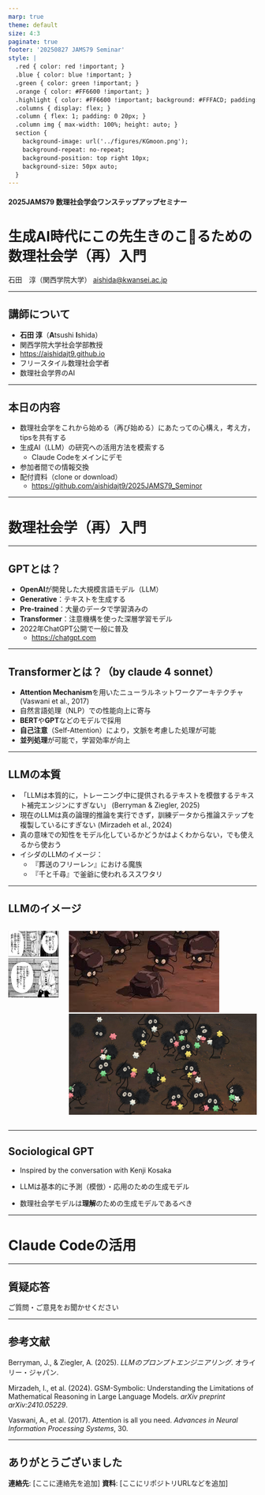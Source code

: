 ```yaml
---
marp: true
theme: default
size: 4:3
paginate: true
footer: '20250827 JAMS79 Seminar'
style: |
  .red { color: red !important; }
  .blue { color: blue !important; }
  .green { color: green !important; }
  .orange { color: #FF6600 !important; }
  .highlight { color: #FF6600 !important; background: #FFFACD; padding: 2px; }
  .columns { display: flex; }
  .column { flex: 1; padding: 0 20px; }
  .column img { max-width: 100%; height: auto; }
  section {
    background-image: url('../figures/KGmoon.png');
    background-repeat: no-repeat;
    background-position: top right 10px;
    background-size: 50px auto;
  }
---
```


#### 2025JAMS79 数理社会学会ワンステップアップセミナー

# 生成AI時代にこの先生きのこ🍄るための数理社会学（再）入門

石田　淳（関西学院大学）
aishida@kwansei.ac.jp

---

## 講師について

- **石田 淳**（<span class="red">**A**</span>tsushi <span class="red">**I**</span>shida）
- 関西学院大学社会学部教授
- https://aishidajt9.github.io
- フリースタイル数理社会学者
- 数理社会学界のAI


---

## 本日の内容

- 数理社会学をこれから始める（再び始める）にあたっての心構え，考え方，tipsを共有する
- 生成AI（LLM）の研究への活用方法を模索する
  - Claude Codeをメインにデモ
- 参加者間での情報交換
- 配付資料（clone or download）
  - https://github.com/aishidajt9/2025JAMS79_Seminor

---

# 数理社会学（再）入門


---

## GPTとは？
- **OpenAI**が開発した大規模言語モデル（LLM）
- **<span class="red">G</span>enerative**：テキストを生成する
- **<span class="red">P</span>re-trained**：大量のデータで学習済みの
- **<span class="red">T</span>ransformer**：注意機構を使った深層学習モデル
- 2022年ChatGPT公開で一般に普及
  - https://chatgpt.com

---

## Transformerとは？（by claude 4 sonnet）
- **Attention Mechanism**を用いたニューラルネットワークアーキテクチャ (Vaswani et al., 2017)
- 自然言語処理（NLP）での性能向上に寄与
- **BERT**や**GPT**などのモデルで採用
- **自己注意**（Self-Attention）により，文脈を考慮した処理が可能
- **並列処理**が可能で，学習効率が向上

---

## LLMの本質

- 「LLMは本質的に，トレーニング中に提供されるテキストを模倣するテキスト補完エンジンにすぎない」 (Berryman & Ziegler, 2025)
- 現在のLLMは真の論理的推論を実行できず，訓練データから推論ステップを複製しているにすぎない (Mirzadeh et al., 2024)
- 真の意味での知性をモデル化しているかどうかはよくわからない，でも使えるから使おう
- イシダのLLMのイメージ：
  - 『葬送のフリーレン』における魔族
  - 『千と千尋』で釜爺に使われるススワタリ

---

## LLMのイメージ

<div class="columns">
<div class="column">


![魔族](../figures/1689741985919-1ezOJydleM.webp)

</div>
<div class="column">

![ススワタリ](../figures/susuwatari.jpeg)
![ススワタリ](../figures/susuwatari_konpeitou.jpg)

</div>
</div>

---
## Sociological GPT

- Inspired by the conversation with Kenji Kosaka

- LLMは基本的に予測（模倣）・応用のための生成モデル
- 数理社会学モデルは**理解**のための生成モデルであるべき


<!-- 
- sociological GPT
- generative model
- Boudon, Fararo, Coleman, Hedstrom
- 社会学モデルの特徴，ゲリラ戦
- モデリング技法，レイブ・マーチ
- アブダクション，ディダクション，インダクション
- カツカレーから始める
- オモローをみつける，理論と方法特集紹介
 -->




---
# Claude Codeの活用


---

## 質疑応答

ご質問・ご意見をお聞かせください

---
## 参考文献

Berryman, J., & Ziegler, A. (2025). *LLMのプロンプトエンジニアリング*. オライリー・ジャパン.

Mirzadeh, I., et al. (2024). GSM-Symbolic: Understanding the Limitations of Mathematical Reasoning in Large Language Models. *arXiv preprint arXiv:2410.05229*.

Vaswani, A., et al. (2017). Attention is all you need. *Advances in Neural Information Processing Systems*, 30.

---

## ありがとうございました

**連絡先**: [ここに連絡先を追加]
**資料**: [ここにリポジトリURLなどを追加]